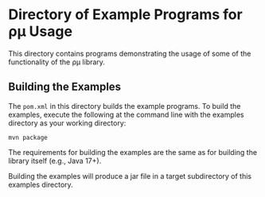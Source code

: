 # Directory of Example Programs for &rho;&mu; Usage

This directory contains programs demonstrating the usage of some of
the functionality of the &rho;&mu; library. 

## Building the Examples

The `pom.xml` in this directory builds the example programs. To build 
the examples, execute the following at the command line with the examples 
directory as your working directory:

```shell
mvn package
```

The requirements for building the examples are the same as for building
the library itself (e.g., Java 17+).

Building the examples will produce a jar file in a target subdirectory of
this examples directory.
